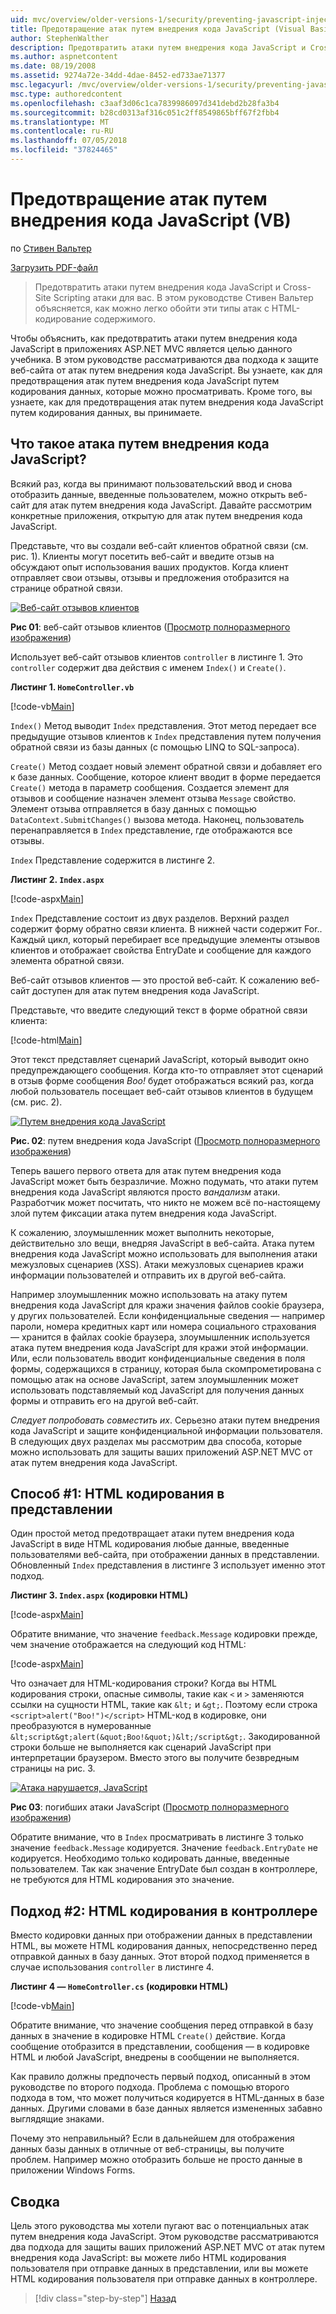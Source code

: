 ```yaml
---
uid: mvc/overview/older-versions-1/security/preventing-javascript-injection-attacks-vb
title: Предотвращение атак путем внедрения кода JavaScript (Visual Basic) | Документация Майкрософт
author: StephenWalther
description: Предотвратить атаки путем внедрения кода JavaScript и Cross-Site Scripting атаки для вас. В этом руководстве Стивен Вальтер объясняется, как вы можете легко de...
ms.author: aspnetcontent
ms.date: 08/19/2008
ms.assetid: 9274a72e-34dd-4dae-8452-ed733ae71377
msc.legacyurl: /mvc/overview/older-versions-1/security/preventing-javascript-injection-attacks-vb
msc.type: authoredcontent
ms.openlocfilehash: c3aaf3d06c1ca7839986097d341debd2b28fa3b4
ms.sourcegitcommit: b28cd0313af316c051c2ff8549865bff67f2fbb4
ms.translationtype: MT
ms.contentlocale: ru-RU
ms.lasthandoff: 07/05/2018
ms.locfileid: "37824465"
---
```

<a name="preventing-javascript-injection-attacks-vb"></a>Предотвращение атак путем внедрения кода JavaScript (VB)
====================
по [Стивен Вальтер](https://github.com/StephenWalther)

[Загрузить PDF-файл](http://download.microsoft.com/download/8/4/8/84843d8d-1575-426c-bcb5-9d0c42e51416/ASPNET_MVC_Tutorial_06_VB.pdf)

> Предотвратить атаки путем внедрения кода JavaScript и Cross-Site Scripting атаки для вас. В этом руководстве Стивен Вальтер объясняется, как можно легко обойти эти типы атак с HTML-кодирование содержимого.


Чтобы объяснить, как предотвратить атаки путем внедрения кода JavaScript в приложениях ASP.NET MVC является целью данного учебника. В этом руководстве рассматриваются два подхода к защите веб-сайта от атак путем внедрения кода JavaScript. Вы узнаете, как для предотвращения атак путем внедрения кода JavaScript путем кодирования данных, которые можно просматривать. Кроме того, вы узнаете, как для предотвращения атак путем внедрения кода JavaScript путем кодирования данных, вы принимаете.

## <a name="what-is-a-javascript-injection-attack"></a>Что такое атака путем внедрения кода JavaScript?

Всякий раз, когда вы принимают пользовательский ввод и снова отобразить данные, введенные пользователем, можно открыть веб-сайт для атак путем внедрения кода JavaScript. Давайте рассмотрим конкретные приложения, открытую для атак путем внедрения кода JavaScript.

Представьте, что вы создали веб-сайт клиентов обратной связи (см. рис. 1). Клиенты могут посетить веб-сайт и введите отзыв на обсуждают опыт использования ваших продуктов. Когда клиент отправляет свои отзывы, отзывы и предложения отобразится на странице обратной связи.


[![Веб-сайт отзывов клиентов](preventing-javascript-injection-attacks-vb/_static/image2.png)](preventing-javascript-injection-attacks-vb/_static/image1.png)

**Рис 01**: веб-сайт отзывов клиентов ([Просмотр полноразмерного изображения](preventing-javascript-injection-attacks-vb/_static/image3.png))


Использует веб-сайт отзывов клиентов `controller` в листинге 1. Это `controller` содержит два действия с именем `Index()` и `Create()`.

**Листинг 1. `HomeController.vb`**

[!code-vb[Main](preventing-javascript-injection-attacks-vb/samples/sample1.vb)]

`Index()` Метод выводит `Index` представления. Этот метод передает все предыдущие отзывов клиентов к `Index` представления путем получения обратной связи из базы данных (с помощью LINQ to SQL-запроса).

`Create()` Метод создает новый элемент обратной связи и добавляет его к базе данных. Сообщение, которое клиент вводит в форме передается `Create()` метода в параметр сообщения. Создается элемент для отзывов и сообщение назначен элемент отзыва `Message` свойство. Элемент отзыва отправляется в базу данных с помощью `DataContext.SubmitChanges()` вызова метода. Наконец, пользователь перенаправляется в `Index` представление, где отображаются все отзывы.

`Index` Представление содержится в листинге 2.

**Листинг 2. `Index.aspx`**

[!code-aspx[Main](preventing-javascript-injection-attacks-vb/samples/sample2.aspx)]

`Index` Представление состоит из двух разделов. Верхний раздел содержит форму обратно связи клиента. В нижней части содержит For.. Каждый цикл, который перебирает все предыдущие элементы отзывов клиентов и отображает свойства EntryDate и сообщение для каждого элемента обратной связи.

Веб-сайт отзывов клиентов — это простой веб-сайт. К сожалению веб-сайт доступен для атак путем внедрения кода JavaScript.

Представьте, что введите следующий текст в форме обратной связи клиента:

[!code-html[Main](preventing-javascript-injection-attacks-vb/samples/sample3.html)]

Этот текст представляет сценарий JavaScript, который выводит окно предупреждающего сообщения. Когда кто-то отправляет этот сценарий в отзыв форме сообщения <em>Boo!</em> будет отображаться всякий раз, когда любой пользователь посещает веб-сайт отзывов клиентов в будущем (см. рис. 2).


[![Путем внедрения кода JavaScript](preventing-javascript-injection-attacks-vb/_static/image5.png)](preventing-javascript-injection-attacks-vb/_static/image4.png)

**Рис. 02**: путем внедрения кода JavaScript ([Просмотр полноразмерного изображения](preventing-javascript-injection-attacks-vb/_static/image6.png))


Теперь вашего первого ответа для атак путем внедрения кода JavaScript может быть безразличие. Можно подумать, что атаки путем внедрения кода JavaScript являются просто *вандализм* атаки. Разработчик может посчитать, что никто не можем всё по-настоящему злой путем фиксации атака путем внедрения кода JavaScript.

К сожалению, злоумышленник может выполнить некоторые, действительно зло вещи, внедряя JavaScript в веб-сайта. Атака путем внедрения кода JavaScript можно использовать для выполнения атаки межузловых сценариев (XSS). Атаки межузловых сценариев кражи информации пользователей и отправить их в другой веб-сайта.

Например злоумышленник можно использовать на атаку путем внедрения кода JavaScript для кражи значения файлов cookie браузера, у других пользователей. Если конфиденциальные сведения — например пароли, номера кредитных карт или номера социального страхования — хранится в файлах cookie браузера, злоумышленник используется атака путем внедрения кода JavaScript для кражи этой информации. Или, если пользователь вводит конфиденциальные сведения в поля формы, содержащихся в страницу, которая была скомпрометирована с помощью атак на основе JavaScript, затем злоумышленник может использовать подставляемый код JavaScript для получения данных формы и отправить его на другой веб-сайт.

*Следует попробовать совместить их*. Серьезно атаки путем внедрения кода JavaScript и защите конфиденциальной информации пользователя. В следующих двух разделах мы рассмотрим два способа, которые можно использовать для защиты ваших приложений ASP.NET MVC от атак путем внедрения кода JavaScript.

## <a name="approach-1-html-encode-in-the-view"></a>Способ #1: HTML кодирования в представлении

Один простой метод предотвращает атаки путем внедрения кода JavaScript в виде HTML кодирования любые данные, введенные пользователями веб-сайта, при отображении данных в представлении. Обновленный `Index` представления в листинге 3 использует именно этот подход.

**Листинг 3. `Index.aspx` (кодировки HTML)**

[!code-aspx[Main](preventing-javascript-injection-attacks-vb/samples/sample4.aspx)]

Обратите внимание, что значение `feedback.Message` кодировки прежде, чем значение отображается на следующий код HTML:

[!code-aspx[Main](preventing-javascript-injection-attacks-vb/samples/sample5.aspx)]

Что означает для HTML-кодирования строки? Когда вы HTML кодирования строки, опасные символы, такие как `<` и `>` заменяются ссылки на сущности HTML, такие как `&lt;` и `&gt;`. Поэтому если строка `<script>alert("Boo!")</script>` HTML-код в кодировке, они преобразуются в нумерованные `&lt;script&gt;alert(&quot;Boo!&quot;)&lt;/script&gt;`. Закодированной строки больше не выполняется как сценарий JavaScript при интерпретации браузером. Вместо этого вы получите безвредным страницы на рис. 3.


[![Атака нарушается, JavaScript](preventing-javascript-injection-attacks-vb/_static/image8.png)](preventing-javascript-injection-attacks-vb/_static/image7.png)

**Рис 03**: погибших атаки JavaScript ([Просмотр полноразмерного изображения](preventing-javascript-injection-attacks-vb/_static/image9.png))


Обратите внимание, что в `Index` просматривать в листинге 3 только значение `feedback.Message` кодируется. Значение `feedback.EntryDate` не кодируется. Необходимо только кодировать данные, введенные пользователем. Так как значение EntryDate был создан в контроллере, не требуются для HTML кодирования это значение.

## <a name="approach-2-html-encode-in-the-controller"></a>Подход #2: HTML кодирования в контроллере

Вместо кодировки данных при отображении данных в представлении HTML, вы можете HTML кодирования данных, непосредственно перед отправкой данных в базу данных. Этот второй подход применяется в случае использования `controller` в листинге 4.

**Листинг 4 — `HomeController.cs` (кодировки HTML)**

[!code-vb[Main](preventing-javascript-injection-attacks-vb/samples/sample6.vb)]

Обратите внимание, что значение сообщения перед отправкой в базу данных в значение в кодировке HTML `Create()` действие. Когда сообщение отобразится в представлении, сообщения — в кодировке HTML и любой JavaScript, внедрены в сообщении не выполняется.

Как правило должны предпочесть первый подход, описанный в этом руководстве по второго подхода. Проблема с помощью второго подхода в том, что может получиться кодируется в HTML-данных в базе данных. Другими словами в базе данных является измененных забавно выглядящие знаками.

Почему это неправильный? Если в дальнейшем для отображения данных базы данных в отличные от веб-страницы, вы получите проблем. Например можно отобразить больше не просто данные в приложении Windows Forms.

## <a name="summary"></a>Сводка

Цель этого руководства мы хотели пугают вас о потенциальных атак путем внедрения кода JavaScript. Этом руководстве рассматриваются два подхода для защиты ваших приложений ASP.NET MVC от атак путем внедрения кода JavaScript: вы можете либо HTML кодирования пользователя при отправке данных в представлении, или вы можете HTML кодирования пользователя при отправке данных в контроллере.

> [!div class="step-by-step"]
> [Назад](authenticating-users-with-windows-authentication-vb.md)
